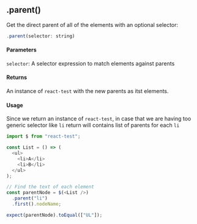 ## .parent()

Get the direct parent of all of the elements with an optional selector:

```js
.parent(selector: string)
```

#### Parameters

`selector`: A selector expression to match elements against parents

#### Returns

An instance of `react-test` with the new parents as itst elements.

#### Usage

Since we return an instance of `react-test`, in case that we are having too generic selector like `li`
return will contains list of parents for each `li`

```js
import $ from "react-test";

const List = () => (
  <ul>
    <li>A</li>
    <li>B</li>
  </ul>
);

// Find the text of each element
const parentNode = $(<List />)
  .parent("li")
  .first().nodeName;

expect(parentNode).toEqual(["UL"]);
```
